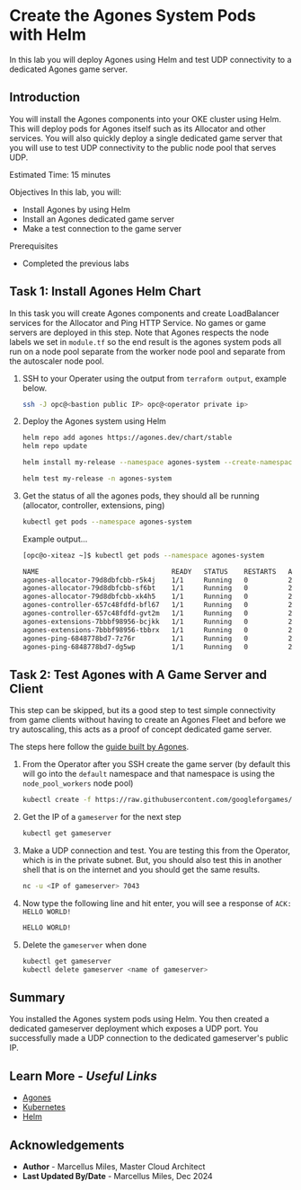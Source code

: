 # Create the Agones System Pods with Helm

In this lab you will deploy Agones using Helm and test UDP connectivity to a dedicated Agones game server.

## Introduction

You will install the Agones components into your OKE cluster using Helm.  This will deploy pods for Agones itself such as its Allocator and other services.  You will also quickly deploy a single dedicated game server that you will use to test UDP connectivity to the public node pool that serves UDP.

Estimated Time: 15 minutes

Objectives
In this lab, you will:
 - Install Agones by using Helm
 - Install an Agones dedicated game server
 - Make a test connection to the game server

Prerequisites
 - Completed the previous labs

## **Task 1**: Install Agones Helm Chart

In this task you will create Agones components and create LoadBalancer services for the Allocator and Ping HTTP Service.  No games or game servers are deployed in this step. Note that Agones respects the node labels we set in `module.tf` so the end result is the agones system pods all run on a node pool separate from the worker node pool and separate from the autoscaler node pool.

1. SSH to your Operater using the output from `terraform output`, example below.

    ```bash
    ssh -J opc@<bastion public IP> opc@<operator private ip>
    ```

2. Deploy the Agones system using Helm

    ```bash
    helm repo add agones https://agones.dev/chart/stable
    helm repo update

    helm install my-release --namespace agones-system --create-namespace agones/agones

    helm test my-release -n agones-system
    ```

3. Get the status of all the agones pods, they should all be running (allocator, controller, extensions, ping)

    ```bash
    kubectl get pods --namespace agones-system
    ```

   Example output...

    ```bash
    [opc@o-xiteaz ~]$ kubectl get pods --namespace agones-system

    NAME                                 READY   STATUS    RESTARTS   AGE
    agones-allocator-79d8dbfcbb-r5k4j    1/1     Running   0          2m23s
    agones-allocator-79d8dbfcbb-sf6bt    1/1     Running   0          2m23s
    agones-allocator-79d8dbfcbb-xk4h5    1/1     Running   0          2m23s
    agones-controller-657c48fdfd-bfl67   1/1     Running   0          2m23s
    agones-controller-657c48fdfd-gvt2m   1/1     Running   0          2m23s
    agones-extensions-7bbbf98956-bcjkk   1/1     Running   0          2m23s
    agones-extensions-7bbbf98956-tbbrx   1/1     Running   0          2m23s
    agones-ping-6848778bd7-7z76r         1/1     Running   0          2m23s
    agones-ping-6848778bd7-dg5wp         1/1     Running   0          2m23s
    ```

## **Task 2**: Test Agones with A Game Server and Client

This step can be skipped, but its a good step to test simple connectivity from game clients without having to create an Agones Fleet and before we try autoscaling, this acts as a proof of concept dedicated game server.

The steps here follow the [guide built by Agones](https://agones.dev/site/docs/getting-started/create-gameserver/).

1. From the Operator after you SSH create the game server (by default this will go into the `default` namespace and that namespace is using the `node_pool_workers` node pool)

    ```bash
    kubectl create -f https://raw.githubusercontent.com/googleforgames/agones/release-1.45.0/examples/simple-game-server/gameserver.yaml
    ```

2. Get the IP of a `gameserver` for the next step

    ```bash
    kubectl get gameserver
    ```

3. Make a UDP connection and test.  You are testing this from the Operator, which is in the private subnet.  But, you should also test this in another shell that is on the internet and you should get the same results.

    ```bash
    nc -u <IP of gameserver> 7043
    ```

4. Now type the following line and hit enter, you will see a response of `ACK: HELLO WORLD!`

    ```bash
    HELLO WORLD!
    ```

5. Delete the `gameserver` when done

    ```bash
    kubectl get gameserver
    kubectl delete gameserver <name of gameserver>
    ```

## **Summary**

You installed the Agones system pods using Helm.  You then created a dedicated gameserver deployment which exposes a UDP port.  You successfully made a UDP connection to the dedicated gameserver's public IP.

## Learn More - *Useful Links*

- [Agones](https://agones.dev/site/docs/)
- [Kubernetes](https://kubernetes.io/)
- [Helm](https://helm.sh/)

## **Acknowledgements**

 - **Author** - Marcellus Miles, Master Cloud Architect
 - **Last Updated By/Date** - Marcellus Miles, Dec 2024